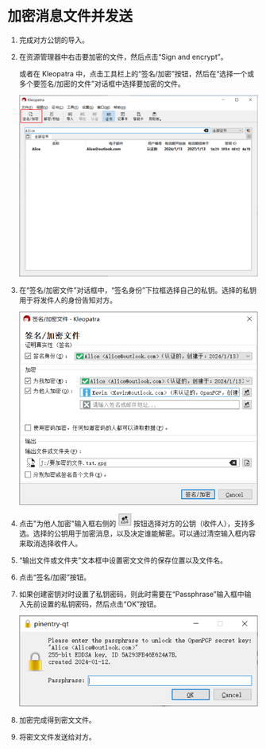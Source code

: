 # 加密消息文件并发送

1. 完成对方公钥的导入。

2. 在资源管理器中右击要加密的文件，然后点击“Sign and encrypt”。

    或者在 Kleopatra 中，点击工具栏上的“签名/加密”按钮，然后在“选择一个或多个要签名/加密的文件”对话框中选择要加密的文件。

    ![签名/加密按钮](encrypting-message/signing-and-ecrypting-button.png)

3. 在“签名/加密文件”对话框中，“签名身份”下拉框选择自己的私钥。选择的私钥用于将发件人的身份告知对方。

    ![签名/加密文件对话框](encrypting-message/file-recipients.png)

4. 点击"为他人加密"输入框右侧的 ![选择证书按钮](encrypting-message/selecting-certificates-button.png) 按钮选择对方的公钥（收件人），支持多选。选择的公钥用于加密消息，以及决定谁能解密。可以通过清空输入框内容来取消选择收件人。

5. “输出文件或文件夹”文本框中设置密文文件的保存位置以及文件名。

6. 点击“签名/加密”按钮。

7. 如果创建密钥对时设置了私钥密码，则此时需要在“Passphrase”输入框中输入先前设置的私钥密码，然后点击“OK”按钮。

    ![输入私钥密码](shared/entering-private-key-passphrase.png)

8. 加密完成得到密文文件。

9. 将密文文件发送给对方。
